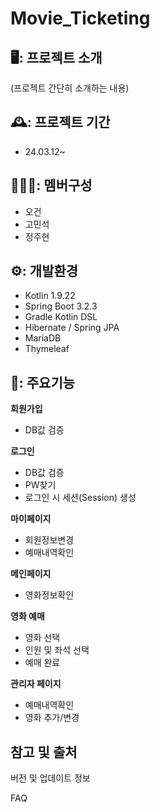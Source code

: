 # Movie_Ticketing

## 🖥️: 프로젝트 소개
(프로젝트 간단히 소개하는 내용)
## 🕰️: 프로젝트 기간
- 24.03.12~
## 🧑‍🤝‍🧑: 멤버구성
- 오건
- 고민석
- 정주현

## ⚙️: 개발환경
- Kotlin 1.9.22
- Spring Boot 3.2.3
- Gradle Kotlin DSL
- Hibernate / Spring JPA
- MariaDB
- Thymeleaf

## 📌: 주요기능
__회원가입__
  - DB값 검증

__로그인__
  - DB값 검증
  - PW찾기
  - 로그인 시 세션(Session) 생성
    
__마이페이지__
  - 회원정보변경
  - 예매내역확인
    
__메인페이지__
  - 영화정보확인
    
__영화 예매__
  - 영화 선택
  - 인원 및 좌석 선택
  - 예매 완료
    
__관리자 페이지__
  - 예매내역확인
  - 영화 추가/변경
    
## 참고 및 출처

버전 및 업데이트 정보

FAQ


